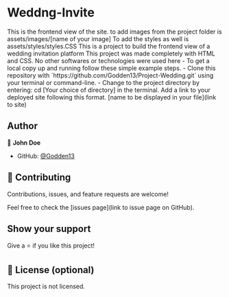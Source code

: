 <h1>Weddng-Invite</h1>
This is the frontend view of the site. to add images from the project folder is assets/images/[name of your image]
To add the styles as well is assets/styles/styles.CSS
This is a project to build the frontend view of a wedding invitation platform
This project was made completely with HTML and CSS. No other softwares or technologies were used here
- To get a local copy up and running follow these simple example steps.
- Clone this repository with `https://github.com/Godden13/Project-Wedding.git` using your terminal or command-line.
- Change to the project directory by entering: cd [Your choice of directory] in the terminal.
 Add a link to your deployed site following this format. [name to be displayed in your file](link to site)

## Author

👤 **John Doe**

- GitHub: [@Godden13](https://github.com/Godden13)

## 🤝 Contributing

Contributions, issues, and feature requests are welcome!

Feel free to check the [issues page](link to issue page on GitHub).

## Show your support

Give a ⭐️ if you like this project!

## 📝 License (optional)

This project is not licensed.
